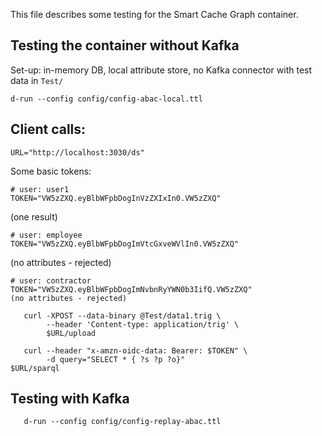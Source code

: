 This file describes some testing for the Smart Cache Graph container.

## Testing the container without Kafka

Set-up: in-memory DB, local attribute store, no Kafka connector
with test data in `Test/`

```
d-run --config config/config-abac-local.ttl
```

## Client calls:

```
URL="http://localhost:3030/ds"
```

Some basic tokens:

```
# user: user1
TOKEN="VW5zZXQ.eyBlbWFpbDogInVzZXIxIn0.VW5zZXQ"
```
(one result)

```
# user: employee
TOKEN="VW5zZXQ.eyBlbWFpbDogImVtcGxveWVlIn0.VW5zZXQ"
```
(no attributes - rejected)

```
# user: contractor
TOKEN="VW5zZXQ.eyBlbWFpbDogImNvbnRyYWN0b3IifQ.VW5zZXQ"
(no attributes - rejected)
```

```
   curl -XPOST --data-binary @Test/data1.trig \
        --header 'Content-type: application/trig' \
        $URL/upload
```
```
   curl --header "x-amzn-oidc-data: Bearer: $TOKEN" \
        -d query="SELECT * { ?s ?p ?o}"
$URL/sparql
```

## Testing with Kafka

```
   d-run --config config/config-replay-abac.ttl
```
